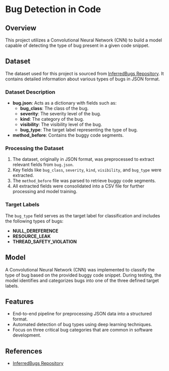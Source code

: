 # Bug Detection in Code

## Overview
This project utilizes a Convolutional Neural Network (CNN) to build a model capable of detecting the type of bug present in a given code snippet.

## Dataset
The dataset used for this project is sourced from [InferredBugs Repository](https://github.com/microsoft/InferredBugs/blob/main/README.md). It contains detailed information about various types of bugs in JSON format.

### Dataset Description
- **bug.json**: Acts as a dictionary with fields such as:
  - **bug_class**: The class of the bug.
  - **severity**: The severity level of the bug.
  - **kind**: The category of the bug.
  - **visibility**: The visibility level of the bug.
  - **bug_type**: The target label representing the type of bug.
- **method_before**: Contains the buggy code segments.

### Processing the Dataset
1. The dataset, originally in JSON format, was preprocessed to extract relevant fields from `bug.json`.
2. Key fields like `bug_class`, `severity`, `kind`, `visibility`, and `bug_type` were extracted.
3. The `method_before` file was parsed to retrieve buggy code segments.
4. All extracted fields were consolidated into a CSV file for further processing and model training.

### Target Labels
The `bug_type` field serves as the target label for classification and includes the following types of bugs:
- **NULL_DEREFERENCE**
- **RESOURCE_LEAK**
- **THREAD_SAFETY_VIOLATION**

## Model
A Convolutional Neural Network (CNN) was implemented to classify the type of bug based on the provided buggy code snippet. During testing, the model identifies and categorizes bugs into one of the three defined target labels.

## Features
- End-to-end pipeline for preprocessing JSON data into a structured format.
- Automated detection of bug types using deep learning techniques.
- Focus on three critical bug categories that are common in software development.

## References
- [InferredBugs Repository](https://github.com/microsoft/InferredBugs)


